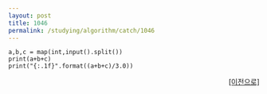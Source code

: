 ```yaml
---
layout: post
title: 1046
permalink: /studying/algorithm/catch/1046
---
```


```
a,b,c = map(int,input().split())
print(a+b+c)
print("{:.1f}".format((a+b+c)/3.0))

```
  
    
    
<div style="text-align: right"> <a href = 'https://namhyo01.github.io/studying/algorithm/catch'> [이전으로] </a> </div>
